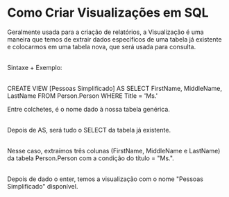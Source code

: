 # Como Criar Visualizações em SQL

Geralmente usada para a criação de relatórios, a Visualização é uma maneira que temos de extrair dados específicos de uma tabela já existente e colocarmos em uma tabela nova, que será usada para consulta.<br><br>

Sintaxe + Exemplo:<br><br>

CREATE VIEW [Pessoas Simplificado] AS
SELECT FirstName, MiddleName, LastName
FROM Person.Person
WHERE Title = 'Ms.'

Entre colchetes, é o nome dado à nossa tabela genérica.<br><br>

Depois de AS, será tudo o SELECT da tabela já existente.<br><br>

Nesse caso, extraímos três colunas (FirstName, MiddleName e LastName) da tabela Person.Person com a condição do título = "Ms.".<br><br>

Depois de dado o enter, temos a visualização com o nome "Pessoas Simplificado" disponível.
